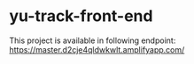 # yu-track-front-end

This project is available in following endpoint: https://master.d2cje4qldwkwlt.amplifyapp.com/
